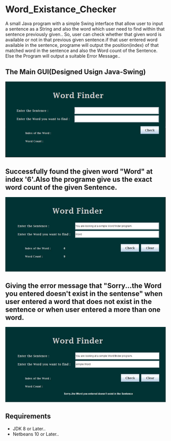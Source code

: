 # Word_Existance_Checker
A small Java program with a simple Swing interface that allow user to input  a sentence as a String  and also the word which user need to  find within that sentence previously given.. So, user can check whether that given word is available or not in that previous given sentence.if that user entered word available in the sentence, programe will output the position(index) of that matched word in the sentence and also the Word count of the Sentence. Else the Program will output a suitable Error Message.. 

## The Main GUI(Designed Usign Java-Swing)

![MainGUI!](Interface_image.PNG)

## Successfully found the given word "Word" at index '6'.Also the programe give us the exact word count of the given Sentence.

![MainGUI!](Success.JPG)

## Giving the error message that "Sorry...the Word you entered doesn't exist in the sentense" when user entered a word that does not exist in the sentence or when user entered a more than one word.

![MainGUI!](Unsuccess.JPG)

## Requirements

* JDK 8 or Later..
* Netbeans 10 or Later..